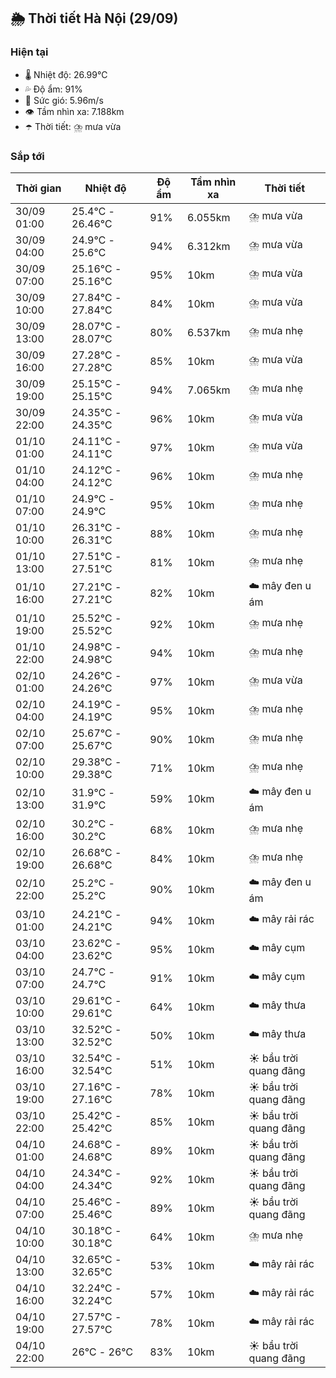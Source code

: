 ## 🌦️ Thời tiết Hà Nội (29/09)

### Hiện tại

- 🌡️ Nhiệt độ: 26.99℃
- 💦 Độ ẩm: 91%
- 💨 Sức gió: 5.96m/s
- 👁️ Tầm nhìn xa: 7.188km
- ☂️ Thời tiết: ⛈️ mưa vừa

### Sắp tới

| Thời gian | Nhiệt độ | Độ ẩm | Tầm nhìn xa | Thời tiết |
| --- | --- | --- | --- | --- |
| 30/09 01:00 | 25.4℃ - 26.46℃ | 91% | 6.055km | ⛈️ mưa vừa |
| 30/09 04:00 | 24.9℃ - 25.6℃ | 94% | 6.312km | ⛈️ mưa vừa |
| 30/09 07:00 | 25.16℃ - 25.16℃ | 95% | 10km | ⛈️ mưa vừa |
| 30/09 10:00 | 27.84℃ - 27.84℃ | 84% | 10km | ⛈️ mưa vừa |
| 30/09 13:00 | 28.07℃ - 28.07℃ | 80% | 6.537km | ⛈️ mưa nhẹ |
| 30/09 16:00 | 27.28℃ - 27.28℃ | 85% | 10km | ⛈️ mưa vừa |
| 30/09 19:00 | 25.15℃ - 25.15℃ | 94% | 7.065km | ⛈️ mưa nhẹ |
| 30/09 22:00 | 24.35℃ - 24.35℃ | 96% | 10km | ⛈️ mưa vừa |
| 01/10 01:00 | 24.11℃ - 24.11℃ | 97% | 10km | ⛈️ mưa vừa |
| 01/10 04:00 | 24.12℃ - 24.12℃ | 96% | 10km | ⛈️ mưa nhẹ |
| 01/10 07:00 | 24.9℃ - 24.9℃ | 95% | 10km | ⛈️ mưa nhẹ |
| 01/10 10:00 | 26.31℃ - 26.31℃ | 88% | 10km | ⛈️ mưa nhẹ |
| 01/10 13:00 | 27.51℃ - 27.51℃ | 81% | 10km | ⛈️ mưa nhẹ |
| 01/10 16:00 | 27.21℃ - 27.21℃ | 82% | 10km | ☁️ mây đen u ám |
| 01/10 19:00 | 25.52℃ - 25.52℃ | 92% | 10km | ⛈️ mưa nhẹ |
| 01/10 22:00 | 24.98℃ - 24.98℃ | 94% | 10km | ⛈️ mưa nhẹ |
| 02/10 01:00 | 24.26℃ - 24.26℃ | 97% | 10km | ⛈️ mưa vừa |
| 02/10 04:00 | 24.19℃ - 24.19℃ | 95% | 10km | ⛈️ mưa nhẹ |
| 02/10 07:00 | 25.67℃ - 25.67℃ | 90% | 10km | ⛈️ mưa nhẹ |
| 02/10 10:00 | 29.38℃ - 29.38℃ | 71% | 10km | ⛈️ mưa nhẹ |
| 02/10 13:00 | 31.9℃ - 31.9℃ | 59% | 10km | ☁️ mây đen u ám |
| 02/10 16:00 | 30.2℃ - 30.2℃ | 68% | 10km | ⛈️ mưa nhẹ |
| 02/10 19:00 | 26.68℃ - 26.68℃ | 84% | 10km | ⛈️ mưa nhẹ |
| 02/10 22:00 | 25.2℃ - 25.2℃ | 90% | 10km | ☁️ mây đen u ám |
| 03/10 01:00 | 24.21℃ - 24.21℃ | 94% | 10km | ☁️ mây rải rác |
| 03/10 04:00 | 23.62℃ - 23.62℃ | 95% | 10km | ☁️ mây cụm |
| 03/10 07:00 | 24.7℃ - 24.7℃ | 91% | 10km | ☁️ mây cụm |
| 03/10 10:00 | 29.61℃ - 29.61℃ | 64% | 10km | ☁️ mây thưa |
| 03/10 13:00 | 32.52℃ - 32.52℃ | 50% | 10km | ☁️ mây thưa |
| 03/10 16:00 | 32.54℃ - 32.54℃ | 51% | 10km | ☀️ bầu trời quang đãng |
| 03/10 19:00 | 27.16℃ - 27.16℃ | 78% | 10km | ☀️ bầu trời quang đãng |
| 03/10 22:00 | 25.42℃ - 25.42℃ | 85% | 10km | ☀️ bầu trời quang đãng |
| 04/10 01:00 | 24.68℃ - 24.68℃ | 89% | 10km | ☀️ bầu trời quang đãng |
| 04/10 04:00 | 24.34℃ - 24.34℃ | 92% | 10km | ☀️ bầu trời quang đãng |
| 04/10 07:00 | 25.46℃ - 25.46℃ | 89% | 10km | ☀️ bầu trời quang đãng |
| 04/10 10:00 | 30.18℃ - 30.18℃ | 64% | 10km | ⛈️ mưa nhẹ |
| 04/10 13:00 | 32.65℃ - 32.65℃ | 53% | 10km | ☁️ mây rải rác |
| 04/10 16:00 | 32.24℃ - 32.24℃ | 57% | 10km | ☁️ mây rải rác |
| 04/10 19:00 | 27.57℃ - 27.57℃ | 78% | 10km | ☁️ mây rải rác |
| 04/10 22:00 | 26℃ - 26℃ | 83% | 10km | ☀️ bầu trời quang đãng |
